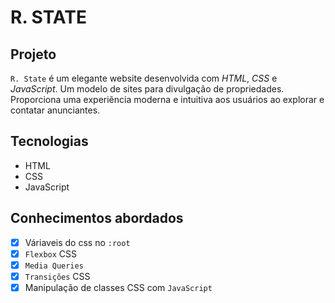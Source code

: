 <h1>
    R. STATE
</h1>

## Projeto

`R. State` é um elegante website desenvolvida com _HTML_, _CSS_ e _JavaScript_. Um modelo de sites para divulgação de propriedades. Proporciona uma experiência moderna e intuitiva aos usuários ao explorar e contatar anunciantes.

## Tecnologias

- HTML
- CSS
- JavaScript

## Conhecimentos abordados

- [x] Váriaveis do css no `:root`
- [x] `Flexbox` CSS
- [x] `Media Queries`
- [x] `Transições` CSS
- [x] Manipulação de classes CSS com `JavaScript`